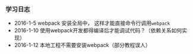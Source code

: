 ### 学习日志

* 2016-1-5 webpack 安装全局中， 这样才能直接命令行调用`webpack`
* 2016-1-10 使用webpack开发都得编译后才能调试代码？（依赖关系如何实现）
* 2016-1-12 本地工程不需要安装webpack（部分教程误人） 